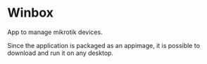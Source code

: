 # Winbox
App to manage mikrotik devices.

Since the application is packaged as an appimage, it is possible to download and run it on any desktop.

